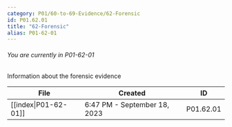 ```yaml
---
category: P01/60-to-69-Evidence/62-Forensic
id: P01.62.01
title: "62-Forensic"
alias: P01-62-01
---
```

###### You are currently in P01-62-01

Information about the forensic evidence

| File                                                                                             | Created                      | ID        |
| ------------------------------------------------------------------------------------------------ | ---------------------------- | --------- |
| [[index\|P01-62-01]] | 6:47 PM - September 18, 2023 | P01.62.01 |

